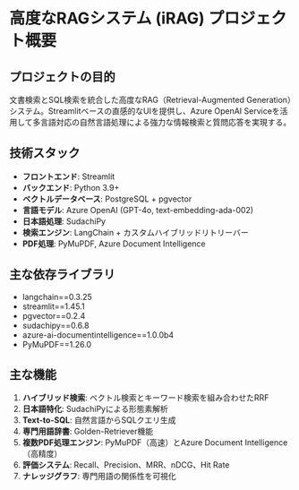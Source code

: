 # 高度なRAGシステム (iRAG) プロジェクト概要

## プロジェクトの目的
文書検索とSQL検索を統合した高度なRAG（Retrieval-Augmented Generation）システム。Streamlitベースの直感的なUIを提供し、Azure OpenAI Serviceを活用して多言語対応の自然言語処理による強力な情報検索と質問応答を実現する。

## 技術スタック
- **フロントエンド**: Streamlit
- **バックエンド**: Python 3.9+
- **ベクトルデータベース**: PostgreSQL + pgvector
- **言語モデル**: Azure OpenAI (GPT-4o, text-embedding-ada-002)
- **日本語処理**: SudachiPy
- **検索エンジン**: LangChain + カスタムハイブリッドリトリーバー
- **PDF処理**: PyMuPDF, Azure Document Intelligence

## 主な依存ライブラリ
- langchain==0.3.25
- streamlit==1.45.1
- pgvector==0.2.4
- sudachipy==0.6.8
- azure-ai-documentintelligence==1.0.0b4
- PyMuPDF==1.26.0

## 主な機能
1. **ハイブリッド検索**: ベクトル検索とキーワード検索を組み合わせたRRF
2. **日本語特化**: SudachiPyによる形態素解析
3. **Text-to-SQL**: 自然言語からSQLクエリ生成
4. **専門用語辞書**: Golden-Retriever機能
5. **複数PDF処理エンジン**: PyMuPDF（高速）とAzure Document Intelligence（高精度）
6. **評価システム**: Recall、Precision、MRR、nDCG、Hit Rate
7. **ナレッジグラフ**: 専門用語の関係性を可視化